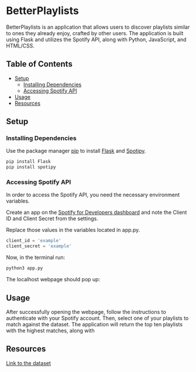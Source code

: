 # BetterPlaylists

BetterPlaylists is an application that allows users to discover playlists similar to ones they already enjoy, crafted by other users. The application is built using Flask and utilizes the Spotify API, along with Python, JavaScript, and HTML/CSS.

## Table of Contents

- [Setup](#setup)
	- [Installing Dependencies](#installing-dependencies)
	- [Accessing Spotify API](#accessing-spotify-api)
- [Usage](#usage)
- [Resources](#resources)

## Setup
### Installing Dependencies
Use the package manager [pip](https://pip.pypa.io/en/stable/) to install [Flask](https://flask.palletsprojects.com/en/3.0.x/installation/#install-flask) and [Spotipy](https://spotipy.readthedocs.io/en/2.22.1/).

```bash
pip install Flask
pip install spotipy
```

### Accessing Spotify API
In order to access the Spotify API, you need the necessary environment variables.

Create an app on the [Spotify for Developers dashboard](https://developer.spotify.com/dashboard) and note the Client ID and Client Secret from the settings.

Replace those values in the variables located in app.py.
```python
client_id = 'example'
client_secret = 'example'
```

Now, in the terminal run:
```bash
python3 app.py
```
The localhost webpage should pop up:

## Usage
After successfully opening the webpage, follow the instructions to authenticate with your Spotify account.
Then, select one of your playlists to match against the dataset. The application will return the top ten playlists with the highest matches, along with 



## Resources
[Link to the dataset](https://www.aicrowd.com/challenges/spotify-million-playlist-dataset-challenge)

